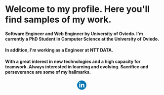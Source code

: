 # Welcome to my profile. Here you'll find samples of my work.
#### Software Engineer and Web Engineer by University of Oviedo. I'm currently a PhD Student in Computer Science at the University of Oviedo. 
#### In addition, I'm working as a Engineer at NTT DATA.
#### With a great interest in new technologies and a high capacity for teamwork. Always interested in learning and evolving. Sacrifice and perseverance are some of my hallmarks.
<p align='center'>
    <a href="https://www.linkedin.com/in/MiguelOrnia/"><img height="30" alt ="Linkedin" src="https://github.com/MiguelOrnia/MiguelOrnia/blob/main/icons/linkedin.png?raw=true"></a>&nbsp;&nbsp;
</p>

<!--
**MiguelOrnia/MiguelOrnia** is a ✨ _special_ ✨ repository because its `README.md` (this file) appears on your GitHub profile.

Here are some ideas to get you started:

- 🔭 I’m currently working on ...
- 🌱 I’m currently learning ...
- 👯 I’m looking to collaborate on ...
- 🤔 I’m looking for help with ...
- 💬 Ask me about ...
- 📫 How to reach me: ...
- 😄 Pronouns: ...
- ⚡ Fun fact: ...
-->
